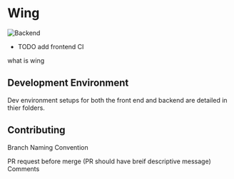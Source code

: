 # Wing
![Backend](https://github.com/SeniorGroup-22-23/Wing/actions/workflows/swift-backend.yml/badge.svg)   
 

* TODO add frontend CI


what is wing

## Development Environment      
Dev environment setups for both the front end and backend are detailed in thier folders. 

## Contributing
Branch Naming Convention    

PR request before merge (PR should have breif descriptive message)   
Comments 
